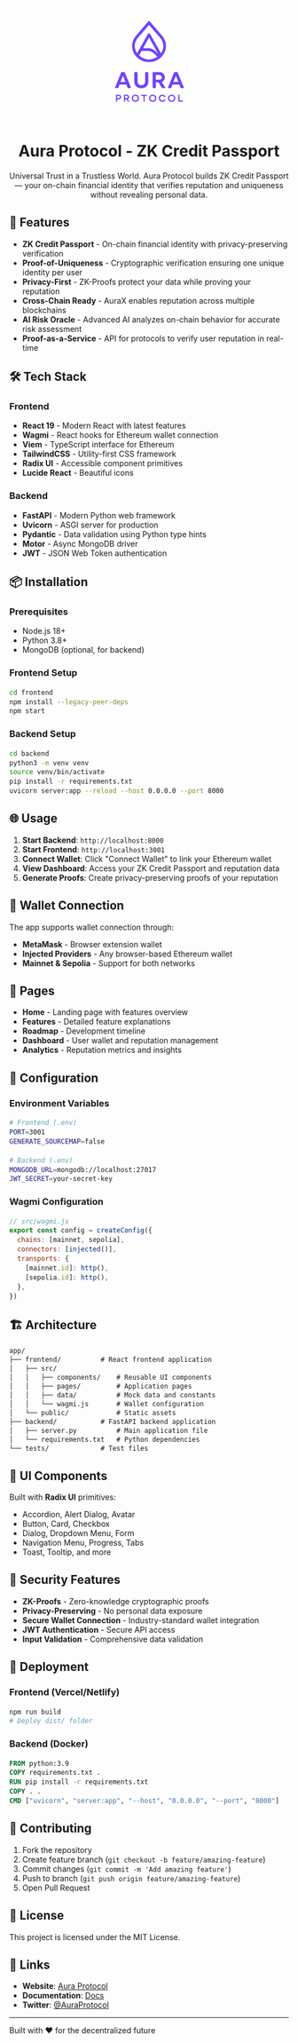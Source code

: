 <div align="center">
  <img src="./Aura.png" alt="Aura Protocol Logo" width="200" height="200">
  
  # Aura Protocol - ZK Credit Passport
  
  Universal Trust in a Trustless World. Aura Protocol builds ZK Credit Passport — your on-chain financial identity that verifies reputation and uniqueness without revealing personal data.
</div>

## 🚀 Features

- **ZK Credit Passport** - On-chain financial identity with privacy-preserving verification
- **Proof-of-Uniqueness** - Cryptographic verification ensuring one unique identity per user
- **Privacy-First** - ZK-Proofs protect your data while proving your reputation
- **Cross-Chain Ready** - AuraX enables reputation across multiple blockchains
- **AI Risk Oracle** - Advanced AI analyzes on-chain behavior for accurate risk assessment
- **Proof-as-a-Service** - API for protocols to verify user reputation in real-time

## 🛠 Tech Stack

### Frontend
- **React 19** - Modern React with latest features
- **Wagmi** - React hooks for Ethereum wallet connection
- **Viem** - TypeScript interface for Ethereum
- **TailwindCSS** - Utility-first CSS framework
- **Radix UI** - Accessible component primitives
- **Lucide React** - Beautiful icons

### Backend
- **FastAPI** - Modern Python web framework
- **Uvicorn** - ASGI server for production
- **Pydantic** - Data validation using Python type hints
- **Motor** - Async MongoDB driver
- **JWT** - JSON Web Token authentication

## 📦 Installation

### Prerequisites
- Node.js 18+ 
- Python 3.8+
- MongoDB (optional, for backend)

### Frontend Setup
```bash
cd frontend
npm install --legacy-peer-deps
npm start
```

### Backend Setup
```bash
cd backend
python3 -m venv venv
source venv/bin/activate
pip install -r requirements.txt
uvicorn server:app --reload --host 0.0.0.0 --port 8000
```

## 🌐 Usage

1. **Start Backend**: `http://localhost:8000`
2. **Start Frontend**: `http://localhost:3001`
3. **Connect Wallet**: Click "Connect Wallet" to link your Ethereum wallet
4. **View Dashboard**: Access your ZK Credit Passport and reputation data
5. **Generate Proofs**: Create privacy-preserving proofs of your reputation

## 🔗 Wallet Connection

The app supports wallet connection through:
- **MetaMask** - Browser extension wallet
- **Injected Providers** - Any browser-based Ethereum wallet
- **Mainnet & Sepolia** - Support for both networks

## 📱 Pages

- **Home** - Landing page with features overview
- **Features** - Detailed feature explanations
- **Roadmap** - Development timeline
- **Dashboard** - User wallet and reputation management
- **Analytics** - Reputation metrics and insights

## 🔧 Configuration

### Environment Variables
```bash
# Frontend (.env)
PORT=3001
GENERATE_SOURCEMAP=false

# Backend (.env)
MONGODB_URL=mongodb://localhost:27017
JWT_SECRET=your-secret-key
```

### Wagmi Configuration
```javascript
// src/wagmi.js
export const config = createConfig({
  chains: [mainnet, sepolia],
  connectors: [injected()],
  transports: {
    [mainnet.id]: http(),
    [sepolia.id]: http(),
  },
})
```

## 🏗 Architecture

```
app/
├── frontend/          # React frontend application
│   ├── src/
│   │   ├── components/    # Reusable UI components
│   │   ├── pages/         # Application pages
│   │   ├── data/          # Mock data and constants
│   │   └── wagmi.js       # Wallet configuration
│   └── public/            # Static assets
├── backend/           # FastAPI backend application
│   ├── server.py          # Main application file
│   └── requirements.txt   # Python dependencies
└── tests/             # Test files
```

## 🎨 UI Components

Built with **Radix UI** primitives:
- Accordion, Alert Dialog, Avatar
- Button, Card, Checkbox
- Dialog, Dropdown Menu, Form
- Navigation Menu, Progress, Tabs
- Toast, Tooltip, and more

## 🔐 Security Features

- **ZK-Proofs** - Zero-knowledge cryptographic proofs
- **Privacy-Preserving** - No personal data exposure
- **Secure Wallet Connection** - Industry-standard wallet integration
- **JWT Authentication** - Secure API access
- **Input Validation** - Comprehensive data validation

## 🚀 Deployment

### Frontend (Vercel/Netlify)
```bash
npm run build
# Deploy dist/ folder
```

### Backend (Docker)
```dockerfile
FROM python:3.9
COPY requirements.txt .
RUN pip install -r requirements.txt
COPY . .
CMD ["uvicorn", "server:app", "--host", "0.0.0.0", "--port", "8000"]
```

## 🤝 Contributing

1. Fork the repository
2. Create feature branch (`git checkout -b feature/amazing-feature`)
3. Commit changes (`git commit -m 'Add amazing feature'`)
4. Push to branch (`git push origin feature/amazing-feature`)
5. Open Pull Request

## 📄 License

This project is licensed under the MIT License.

## 🔗 Links

- **Website**: [Aura Protocol](https://aura-protocol.com)
- **Documentation**: [Docs](https://docs.aura-protocol.com)
- **Twitter**: [@AuraProtocol](https://twitter.com/auraprotocol)

---

Built with ❤️ for the decentralized future